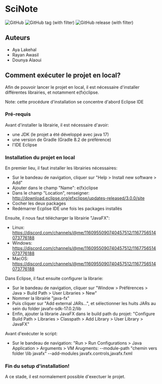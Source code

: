 # SciNote

![GitHub](https://img.shields.io/github/license/dounyaa/SciNote)
![GitHub tag (with filter)](https://img.shields.io/github/v/tag/dounyaa/SciNote)
![GitHub release (with filter)](https://img.shields.io/github/v/release/dounyaa/SciNotes)

## Auteurs

- Aya Lakehal
- Rayan Awasil
- Dounya Alaoui

## Comment exécuter le projet en local?

Afin de pouvoir lancer le projet en local, il est nécessaire d'installer différentes librairies, et notamment e(fx)clipse.

Note: cette procédure d'installation se concentre d'abord Eclipse IDE

### Pré-requis 

Avant d'installer la librairie, il est nécessaire d'avoir:
- une JDK (le projet a été développé avec java 17)
- une version de Gradle (Gradle 8.2 de préférence)
- l'IDE Eclipse 

### Installation du projet en local

En premier lieu, il faut installer les librairies nécessaires:

- Sur le bandeau de navigation, cliquer sur "Help > Install new software > Add"
- Ajouter dans le champ "Name": e(fx)clipse
- Dans le champ "Location", renseigner: http://download.eclipse.org/efxclipse/updates-released/3.0.0/site
- Cocher les deux packages
- Redémarrer Ecplise IDE une fois les packages installés

Ensuite, il nous faut télécharger la librairie "JavaFX":

- Linux: https://discord.com/channels/@me/1160955090740457512/1167756514073776188
- Windows: https://discord.com/channels/@me/1160955090740457512/1167756514073776188
- MacOS: https://discord.com/channels/@me/1160955090740457512/1167756514073776188

Dans Eclipse, il faut ensuite configurer la librarie:

- Sur le bandeau de navigation, cliquer sur "Window > Préférences > Java > Build Path > User Libraries > New"
- Nommer la librairie "java-fx"
- Puis cliquer sur "Add external JARs...", et sélectionner les huits JARs au sein du folder javafx-sdk-17.0.2/lib
- Enfin, ajouter la librarie JavaFX dans le build path du projet: "Configure Build Path > Libraries > Classpath > Add Library > User Library > JavaFX"

Avant d'exécuter le script:
- Sur le bandeau de navigation: "Run > Run Configurations > Java Application > Arguments > VM Arugments: --module-path "chemin vers folder \lib javafx" --add-modules javafx.controls,javafx.fxml

### Fin du setup d'installation!

A ce stade, il est normalement possible d'exectuer le projet. 